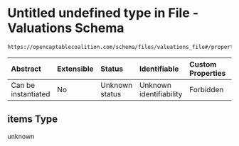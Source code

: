 # Untitled undefined type in File - Valuations Schema

```txt
https://opencaptablecoalition.com/schema/files/valuations_file#/properties/items/items
```



| Abstract            | Extensible | Status         | Identifiable            | Custom Properties | Additional Properties | Access Restrictions | Defined In                                                                                          |
| :------------------ | :--------- | :------------- | :---------------------- | :---------------- | :-------------------- | :------------------ | :-------------------------------------------------------------------------------------------------- |
| Can be instantiated | No         | Unknown status | Unknown identifiability | Forbidden         | Allowed               | none                | [ValuationsFile.schema.json*](../../schema/files/ValuationsFile.schema.json "open original schema") |

## items Type

unknown
